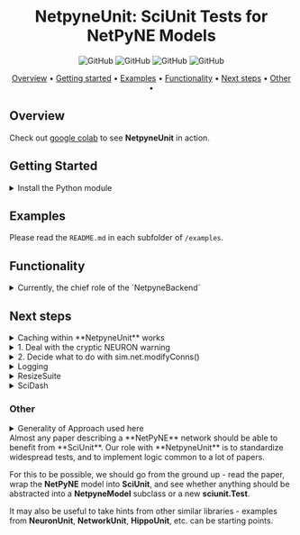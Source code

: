 
<h1 align="center">
  NetpyneUnit:  SciUnit Tests for NetPyNE Models
</h1> 
<p align="center">
  <img alt="GitHub" src="https://img.shields.io/badge/all_contributors-1-orange.svg?style=flat-square">
  <img alt="GitHub" src="https://img.shields.io/github/issues/lakesare/netpyneunit.svg">
  <img alt="GitHub" src="https://img.shields.io/github/issues-closed/lakesare/netpyneunit.svg">
  <img alt="GitHub" src="https://img.shields.io/github/commit-activity/m/russelljjarvis/netpyneunit.svg">
</p>

<!--   <img alt="GitHub" src="https://github.com/lakesare/netpyneunit/workflows/CI/badge.svg"> -->

<p align="center">
  <a href="#Overview">Overview</a> •
  <a href="#Getting-Started">Getting started</a> •
  <a href="#Examples">Examples</a> •
  <a href="#Functionality">Functionality</a> •
  <a href="#Next-steps">Next steps</a> •
  <a href="#Other">Other</a> •

</p>

## Overview

Check out [google colab](https://colab.research.google.com/github/russelljjarvis/netpyneunit/blob/main/docs/PDCM_example.ipyn) to see **NetpyneUnit** in action.

## Getting Started

<details>
  <summary>Install the Python module</summary>

1. `git clone https://github.com/lakesare/netpyneunit.git`
2. `pip install sciunit netpyne neuron`  
3. `cd netpyneunit`
4. `pip install -e .` (this will install **NetpyneUnit** locally as if it's a real remote package, and you'll be able to import it from anywhere)
5. `python examples/synchronization/synchronization_diagonal.py`

If you get **3 Passes** on the **diagonal** (and fails everywhere else) - then you ran it successfully!
</details>

## Examples

Please read the `README.md` in each subfolder of `/examples`.

## Functionality

<details>
  <summary>Currently, the chief role of the `NetpyneBackend`</summary>

Currently, the chief role of the `NetpyneBackend` is to **run** the simulation in the NetPyNE-specific way, and to **cache** the results of our simulation run.  

Caching is necessary for **NetpyneUnit**:
- if we add a new model to our suite, we don't want to rerun every other simulation (which can well take hours)
- each test separately reruns the simulation by design, even if we just ran it for another test.

**Richard Gerkin** puts it well:
> I am enthusiastic about the caching option because it solves a problem that comes up in validation testing where the same model is run many times (maybe tens or even hundreds of times) under an identical configuration, but different parts of the results are encoded in each test outcome.
> 
> The alternative solution, which would be to specifically organize the tests to "know" when they are likely to produce the same simulation output and have them share it, is impractical for a few reasons: this would violate the "separate the interface from the implementation" principle behind testing generally and SciUnit specifically, would require a big rewrite of the testing logic in SciUnit, and also I'm not sure it’s even possible to compute in advance exactly what any arbitrary test will do to a model.

**Things to keep in mind**:
- You will see the `NEURON: syntax error`  - do not worry about this, this is merely a warning (explained down below).
- Our caching layer won't understand that you changed your model via `sim.net.modifyConns()` - try to be changing the model simply visa updating the instance variables.

</details>

## Next steps

<details>
  <summary>Caching within **NetpyneUnit** works</summary>

Caching within **NetpyneUnit** works, however we believe the caching layer belongs to **NetPyNE**.
Please follow the following issue in **NetPyNE**: [https://github.com/Neurosim-lab/netpyne/issues/624](https://github.com/Neurosim-lab/netpyne/issues/624) to see whether **NetPyNE** folks agree.
If **NetPyNE** implements internal caching, then we'll be able to remove the caching code from `NetpyneBackend` and `NetpyneModel`.
If **NetPyNE** decides against it, we should improve **NetpyneUnit** caching. Following points describe the necessary improvements.

</details>

<details>
  <summary> 1. Deal with the cryptic NEURON warning   </summary>
 
   With caching enabled, you'll be sure to stumble upon the following **NEURON** error:
```
NEURON: syntax error
 near line 1
 __dict__={}
          ^
```
Do not fret! This is merely a warning, and it shouldn't affect the results of your sim run.
This happens because our `jsonpickle.encode(self)` slightly mutates our `simConfig` (and probably `netParams`) when it creates the hash of the model: it inserts undesirable attributes into every object, e.g. `__dict__` and `__getnewargs__`. 
**NEURON** doesn't recognize these attributes, and raises the aforementioned warning.

We should create a **custom jsonpickle handler** (place it along our other handlers) that will remove these foreign attrs.
</details>

<details>
  <summary>  2. Decide what to do with sim.net.modifyConns() </summary>

Salvador raised the concern that calculating the model hash with `sim.net.allPops` and `sim.net.allCells` might be a bad idea - what if we have 80k cells, will this perform reasonably well?
Further more, if we have randomization, `allCells`  might be catching the attributes we don't want to cache.

#### 3. Walk through `sim.load()` and `sim.saveData()`

Walk through **NetPyNE**'s `sim.load()` and `sim.saveData()` to make sure that **NetpyneUnit**'s' `cache_to_results` and `results_to_cache()` aren't missing any code of importance.

</details>


<details>
  <summary> Logging </summary>
By default, **NetPyNE** outputs a ton of logs on each run, and, with many sims per the program run, the **NetPyNE** output becomes incomprehensible, and the **SciUnit** output gets hard to find.  
To deal with this, I created the logging PR to **NetPyNE**, and hopefully they should merge it soon ([https://github.com/Neurosim-lab/netpyne/pull/623](https://github.com/Neurosim-lab/netpyne/pull/623)).

Please follow the logging PR [https://github.com/Neurosim-lab/netpyne/pull/623](https://github.com/Neurosim-lab/netpyne/pull/623) - we expect question answer and a PR review from **NetPyNE**, and we want this PR merged.

If you want to control the **NetPyNE** logs already - clone their repo, switch to the `lakesare:switch_to_logging` branch, and run `pip install -e .`.
Then, in your code, run:
```
import logging
logging.getLogger('netpyne').setLevel(logging.WARNING)
```
</details>


<details>
  <summary> ResizeSuite </summary>

Continue with the **PCDM model example** (`/examples/pdcm`), and try to generalize it.
Find a paper similar to [https://direct.mit.edu/neco/article-pdf/33/7/1993/1925382/neco_a_01400.pdf](https://direct.mit.edu/neco/article-pdf/33/7/1993/1925382/neco_a_01400.pdf) - some paper that tries to rescale the **NetPyNE** model while keeping its statistics intact, and convert it to the language of **SciUnit**.
After this is done, we should be able to see a better (if any exists!) way to structure our `NetpyneBackend`/`NetpyneFrontend`, and potentially create a `ResizeSuite`.

</details>

<details>
  <summary> SciDash </summary>

We should check that we can serialize the scores for use in the **SciDash API** (this should be easy and possible work automatically).

  </details>

### Other

<details>
  <summary> Generality of Approach used here <summary>
Almost any paper describing a **NetPyNE** network should be able to benefit from **SciUnit**.
Our role with **NetpyneUnit** is to standardize widespread tests, and to implement logic common to a lot of papers.

For this to be possible, we should go from the ground up - read the paper, wrap the **NetPyNE** model into **SciUnit**, and see whether anything should be abstracted into a **NetpyneModel** subclass or a new **sciunit.Test**.

It may also be useful to take hints from other similar libraries - examples from **NeuronUnit**, **NetworkUnit**, **HippoUnit**, etc. can be starting points.  
</details>

